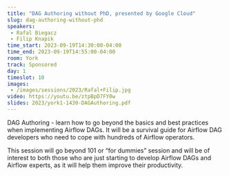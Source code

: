 ```yaml
---
title: "DAG Authoring without PhD, presented by Google Cloud"
slug: dag-authoring-without-phd
speakers:
 - Rafal Biegacz
 - Filip Knapik
time_start: 2023-09-19T14:30:00-04:00
time_end: 2023-09-19T14:55:00-04:00
room: York
track: Sponsored
day: 1
timeslot: 10
images:
 - /images/sessions/2023/Rafal+Filip.jpg
video: https://youtu.be/ztpBpD7FY0w
slides: 2023/york1-1430-DAGAuthoring.pdf
---
```


DAG Authoring - learn how to go beyond the basics and best practices when implementing Airflow DAGs. It will be a survival guide for Airflow DAG developers who need to cope with hundreds of Airflow operators.
  
This session will go beyond 101 or “for dummies” session and will be of interest to both those who are just starting to develop Airflow DAGs and Airflow experts, as it will help them improve their productivity.